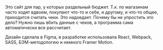 Это сайт для пар, у которых раздельный бюджет. Т.к. по магазинам часто ходят вдвоем, покупают что-то и себе, и другому, и что-то общее, приходится считать чеки. Это надоедает. Почему бы не упростить это дело? Нужно лишь вбить данные с чеков, а программа сама автоматически все рассчитает.

Дизайн сделала в Figma, в разработке использовала React, Webpack, SASS, БЭМ-методологию и немного Framer Motion.
